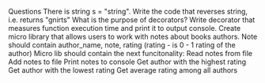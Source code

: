 Questions
There is string s = "string". Write the code that reverses string, i.e. returns "gnirts"
What is the purpose of decorators?
Write decorator that measures function execution time and print it to output console.
Create micro library that allows users to work with notes about books authors. Note should contain author_name, note, rating (rating - is 0 - 1 rating of the author) Micro lib should contain the next funcitonality:
Read notes from file
Add notes to file
Print notes to console
Get author with the highest rating
Get author with the lowest rating
Get average rating among all authors
